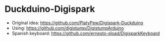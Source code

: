 # Duckduino-Digispark

  * Original idea: https://github.com/PlatyPew/Digispark-Duckduino
  * Using: https://github.com/digistump/DigistumpArduino
  * Spanish keyboard: https://github.com/ernesto-xload/DigisparkKeyboard